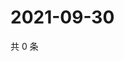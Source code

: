 # 2021-09-30

共 0 条

<!-- BEGIN WEIBO -->
<!-- 最后更新时间 Thu Sep 30 2021 19:00:44 GMT+0800 (China Standard Time) -->

<!-- END WEIBO -->
